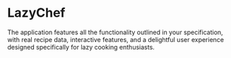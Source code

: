 # LazyChef
The application features all the functionality outlined in your specification, with real recipe data, interactive features, and a delightful user experience designed specifically for lazy cooking enthusiasts.
